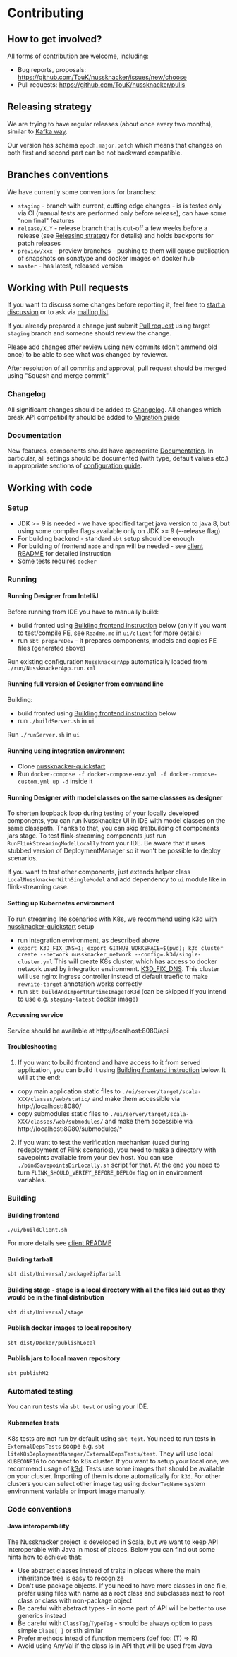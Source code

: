 # Contributing

## How to get involved?

All forms of contribution are welcome, including:
- Bug reports, proposals: https://github.com/TouK/nussknacker/issues/new/choose
- Pull requests: https://github.com/TouK/nussknacker/pulls

## Releasing strategy

We are trying to have regular releases (about once every two months), similar to [Kafka way](https://cwiki.apache.org/confluence/display/KAFKA/Time+Based+Release+Plan).

Our version has schema `epoch.major.patch` which means that changes on both first and second part can be not backward compatible.

## Branches conventions

We have currently some conventions for branches:
- `staging` - branch with current, cutting edge changes - is is tested only via CI (manual tests are performed only before release), can have some "non final" features
- `release/X.Y` - release branch that is cut-off a few weeks before a release (see [Releasing strategy](#releasing-strategy) for details) and holds backports for patch releases
- `preview/xxx` - preview branches - pushing to them will cause publication of snapshots on sonatype and docker images on docker hub
- `master` - has latest, released version

## Working with Pull requests

If you want to discuss some changes before reporting it, feel free to [start a discussion](https://github.com/TouK/nussknacker/discussions/new?category=q-a) or to ask via [mailing list](https://groups.google.com/forum/#!forum/nussknacker).

If you already prepared a change just submit [Pull request](https://github.com/TouK/nussknacker/compare) using target `staging` branch and someone should review the change.

Please add changes after review using new commits (don't ammend old once) to be able to see what was changed by reviewer.

After resolution of all commits and approval, pull request should be merged using "Squash and merge commit"

### Changelog

All significant changes should be added to [Changelog](docs/Changelog.md). All changes which break API compatibility
should be added to [Migration guide](docs/MigrationGuide.md)

### Documentation

New features, components should have appropriate [Documentation](docs). In particular, all settings
should be documented (with type, default values etc.) in appropriate sections of
[configuration guide](docs/installation_configuration_guide/Configuration.md).

## Working with code

### Setup

- JDK >= 9 is needed - we have specified target java version to java 8, but using some compiler flags available only on JDK >= 9 (--release flag)
- For building backend - standard `sbt` setup should be enough
- For building of frontend `node` and `npm` will be needed - see [client README](ui/client/README.md) for detailed instruction
- Some tests requires `docker`

### Running

#### Running Designer from IntelliJ

Before running from IDE you have to manually build:
- build fronted using [Building frontend instruction](#building-frontend) below (only if you want to test/compile FE, see `Readme.md` in `ui/client` for more details)
- run `sbt prepareDev` - it prepares components, models and copies FE files (generated above)

Run existing configuration `NussknackerApp` automatically loaded from `./run/NussknackerApp.run.xml`

#### Running full version of Designer from command line

Building:
- build fronted using [Building frontend instruction](#building-frontend) below
- run `./buildServer.sh` in `ui`

Run `./runServer.sh` in `ui`

#### Running using integration environment

- Clone [nussknacker-quickstart](https://github.com/TouK/nussknacker-quickstart)
- Run `docker-compose -f docker-compose-env.yml -f docker-compose-custom.yml up -d` inside it

#### Running Designer with model classes on the same classses as designer

To shorten loopback loop during testing of your locally developed components, you can run Nussknacker UI 
in IDE with model classes on the same classpath. Thanks to that, you can skip (re)building of components jars stage.
To test flink-streaming components just run `RunFlinkStreamingModelLocally` from your IDE.
Be aware that it uses stubbed version of DeploymentManager so it won't be possible to deploy scenarios.

If you want to test other components, just extends helper class `LocalNussknackerWithSingleModel`
and add dependency to `ui` module like in flink-streaming case.

#### Setting up Kubernetes environment

To run streaming lite scenarios with K8s, we recommend using [k3d](https://k3d.io) with
[nussknacker-quickstart](https://github.com/TouK/nussknacker-quickstart) setup
- run integration environment, as described above
- `export K3D_FIX_DNS=1; export GITHUB_WORKSPACE=$(pwd); k3d cluster create --network nussknacker_network --config=.k3d/single-cluster.yml` 
  This will create K8s cluster, which has access to docker network used by integration environment. [K3D_FIX_DNS](https://github.com/rancher/k3d/issues/209).
  This cluster will use nginx ingress controller instead of default traefic to make `rewrite-target` annotation works correctly
- run `sbt buildAndImportRuntimeImageToK3d` (can be skipped if you intend to use e.g. `staging-latest` docker image)

#### Accessing service

Service should be available at http://localhost:8080/api

#### Troubleshooting

1. If you want to build frontend and have access to it from served application, you can build it using [Building frontend instruction](#building-frontend) below.
It will at the end:
- copy main application static files to `./ui/server/target/scala-XXX/classes/web/static/` and make them accessible via http://localhost:8080/
- copy submodules static files to `./ui/server/target/scala-XXX/classes/web/submodules/` and make them accessible via http://localhost:8080/submodules/*

2. If you want to test the verification mechanism (used during redeployment of Flink scenarios), you need to make a directory with savepoints available from your dev host. You can use `./bindSavepointsDirLocally.sh` script for that.
   At the end you need to turn `FLINK_SHOULD_VERIFY_BEFORE_DEPLOY` flag on in environment variables.

### Building

#### Building frontend
```
./ui/buildClient.sh
```
For more details see [client README](ui/client/README.md)

#### Building tarball
```sbt dist/Universal/packageZipTarball```

#### Building stage - stage is a local directory with all the files laid out as they would be in the final distribution
```sbt dist/Universal/stage```

#### Publish docker images to local repository
```sbt dist/Docker/publishLocal```

#### Publish jars to local maven repository
```sbt publishM2```

### Automated testing

You can run tests via `sbt test` or using your IDE.

#### Kubernetes tests

K8s tests are not run by default using `sbt test`. You need to run tests in `ExternalDepsTests` scope e.g. `sbt liteK8sDeploymentManager/ExternalDepsTests/test`.
They will use local `KUBECONFIG` to connect to k8s cluster. If you want to setup your local one, we recommend usage of [k3d](https://k3d.io/).
Tests use some images that should be available on your cluster. Importing of them is done automatically for `k3d`. 
For other clusters you can select other image tag using `dockerTagName` system environment variable or import image manually.  

### Code conventions

#### Java interoperability

The Nussknacker project is developed in Scala, but we want to keep API interoperable with Java in most of places.
Below you can find out some hints how to achieve that:
- Use abstract classes instead of traits in places where the main inheritance tree is easy to recognize
- Don't use package objects. If you need to have more classes in one file, prefer using files with name as a root class
  and subclasses next to root class or class with non-package object
- Be careful with abstract types - in some part of API will be better to use generics instead
- Be careful with `ClassTag`/`TypeTag` - should be always option to pass simple `Class[_]` or sth similar
- Prefer methods intead of function members (def foo: (T) => R)
- Avoid using AnyVal if the class is in API that will be used from Java
